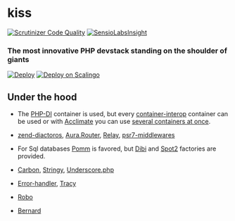 # kiss
[![Scrutinizer Code Quality](https://scrutinizer-ci.com/g/plispe/kiss/badges/quality-score.png?b=master)](https://scrutinizer-ci.com/g/plispe/kiss/?branch=master)
[![SensioLabsInsight](https://insight.sensiolabs.com/projects/8f4a896e-14f4-4502-920d-b61d02273b54/big.png)](https://insight.sensiolabs.com/projects/8f4a896e-14f4-4502-920d-b61d02273b54)

### The most innovative PHP devstack standing on the shoulder of giants

[![Deploy](https://www.herokucdn.com/deploy/button.svg)](https://heroku.com/deploy)
[![Deploy on Scalingo](https://cdn.scalingo.com/deploy/button.svg)](https://my.scalingo.com/deploy?source=https://github.com/plispe/kiss)

## Under the hood

- The [PHP-DI](http://php-di.org/index.html) container is used, but every [container-interop](https://github.com/container-interop/container-interop) container can be used or with [Acclimate](https://github.com/jeremeamia/acclimate-container) you can use [several containers at once](http://php-di.org/doc/container-configuration.html#using-php-di-with-other-containers).

- [zend-diactoros](https://github.com/zendframework/zend-diactoros), [Aura.Router](http://auraphp.com/packages/Aura.Router/), [Relay](http://relayphp.com/), [psr7-middlewares](https://github.com/oscarotero/psr7-middlewares)
- For Sql databases [Pomm](http://www.pomm-project.org/) is favored, but [Dibi](http://dibiphp.com/) and [Spot2](http://phpdatamapper.com/) factories are provided.
- [Carbon](http://carbon.nesbot.com/), [Stringy](https://github.com/danielstjules/Stringy), [Underscore.php](http://anahkiasen.github.io/underscore-php/)
- [Error-handler](https://github.com/mrjgreen/error), [Tracy](http://tracy.nette.org/en/)
- [Robo](http://robo.li/)
- [Bernard](https://bernard.readthedocs.org/)
